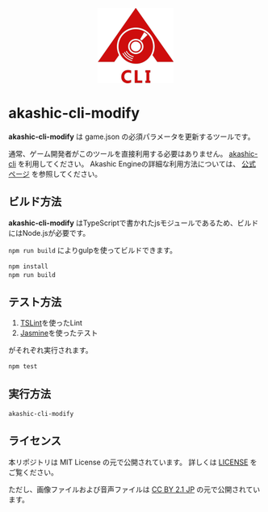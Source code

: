 <p align="center">
<img src="img/akashic-cli.png"/>
</p>

# akashic-cli-modify

**akashic-cli-modify** は game.json の必須パラメータを更新するツールです。

通常、ゲーム開発者がこのツールを直接利用する必要はありません。
[akashic-cli](https://github.com/akashic-games/akashic-cli) を利用してください。
Akashic Engineの詳細な利用方法については、 [公式ページ](https://akashic-games.github.io/) を参照してください。

## ビルド方法

**akashic-cli-modify** はTypeScriptで書かれたjsモジュールであるため、ビルドにはNode.jsが必要です。

`npm run build` によりgulpを使ってビルドできます。

```sh
npm install
npm run build
```

## テスト方法

1. [TSLint](https://github.com/palantir/tslint "TSLint")を使ったLint
2. [Jasmine](http://jasmine.github.io "Jasmine")を使ったテスト

がそれぞれ実行されます。

```sh
npm test
```

## 実行方法

```sh
akashic-cli-modify
```

## ライセンス

本リポジトリは MIT License の元で公開されています。
詳しくは [LICENSE](./LICENSE) をご覧ください。

ただし、画像ファイルおよび音声ファイルは
[CC BY 2.1 JP](https://creativecommons.org/licenses/by/2.1/jp/) の元で公開されています。
